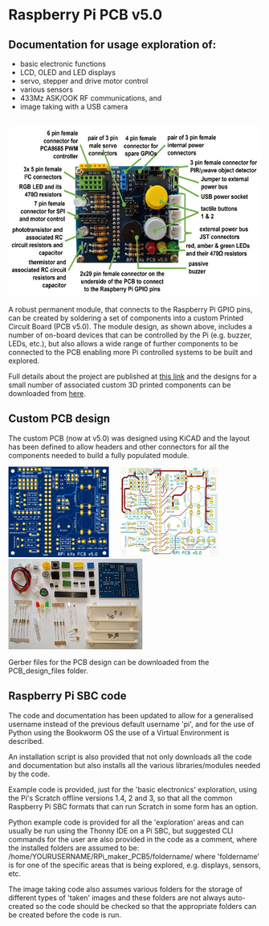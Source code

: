 # Raspberry Pi PCB v5.0
## Documentation for usage exploration of:
 - basic electronic functions
 - LCD, OLED and LED displays
 - servo, stepper and drive motor control
 - various sensors
 - 433Mz ASK/OOK RF communications, and 
 - image taking with a USB camera

 &nbsp; &nbsp; <img src="images/annotated_assembled_PCB05_v2_900w.jpg" width="600" height="338">

A robust permanent module, that connects to the Raspberry Pi GPIO pins, can be created by soldering a set of components into a custom Printed Circuit Board (PCB v5.0). The module design, as shown above, includes a number of on-board devices that can be controlled by the Pi (e.g. buzzer, LEDs, etc.), but also allows a wide range of further components to be connected to the PCB enabling more Pi controlled systems to be built and explored.

Full details about the project are published at <a href="https://onlinedevices.org.uk/Raspberry+Pi+Maker+PCB" target="_blank" >this link</a> and the designs for a small number of associated custom 3D printed components can be downloaded from <a href="https://www.prusaprinters.org/prints/68834-raspberry-pi-maker-PCB-stands" target="_blank">here</a>.

## Custom PCB design

The custom PCB (now at v5.0) was designed using KiCAD and the layout has been defined to allow headers and other connectors for all the components needed to build a fully populated module.

<img src="images/RPi_PCB05_front_image01.png" width="200" height="180"> &nbsp; &nbsp; <img src="images/RPi_PCB05_front01_900w.jpg" width="198" height="180"> &nbsp; &nbsp; <img src="images/RPI_PCB05_parts_20210512_160539500_900w.jpg" width="267" height="180">  

Gerber files for the PCB design can be downloaded from the PCB_design_files folder.

## Raspberry Pi SBC code
The code and documentation has been updated to allow for a generalised username instead of the previous default username 'pi', and for the use of Python using the Bookworm OS the use of a Virtual Environment is described.

An installation script is also provided that not only downloads all the code and documentation but also installs all the various libraries/modules needed by the code.

Example code is provided, just for the 'basic electronics' exploration, using the Pi's Scratch offline versions 1.4, 2 and 3, so that all the common Raspberry Pi SBC formats that can run Scratch in some form has an option.

Python example code is provided for all the 'exploration' areas and can usually be run using the Thonny IDE on a Pi SBC, but suggested CLI commands for the user are also provided in the code as a comment, where the installed folders are assumed to be: /home/YOURUSERNAME/RPi_maker_PCB5/foldername/ where 'foldername' is for one of the specific areas that is being explored, e.g. displays, sensors, etc.

The image taking code also assumes various folders for the storage of different types of 'taken' images and these folders are not always auto-created so the code should be checked so that the appropriate folders can be created before the code is run.


